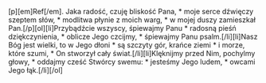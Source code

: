 [p][em]Ref[/em]. Jaka radość, czuję bliskość Pana, * moje serce dźwięczy szeptem słów, * modlitwa płynie z moich warg, * w mojej duszy zamieszkał Pan.[/p][ol][li]Przybądźcie wszyscy, śpiewajmy Panu * radosną pieśń dziękczynienia, * oblicze Jego czcijmy, * śpiewajmy Panu psalm.[/li][li]Nasz Bóg jest wielki, to w Jego dłoni * są szczyty gór, krańce ziemi * i morze, które szumi, * On stworzył cały świat.[/li][li]Klęknijmy przed Nim, pochylmy głowy, * oddajmy cześć Stwórcy swemu: * jesteśmy Jego ludem, * owcami Jego łąk.[/li][/ol]